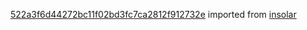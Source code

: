 [522a3f6d44272bc11f02bd3fc7ca2812f912732e](https://github.com/insolar/insolar/commit/522a3f6d44272bc11f02bd3fc7ca2812f912732e) imported from [insolar](https://github.com/insolar/insolar)
